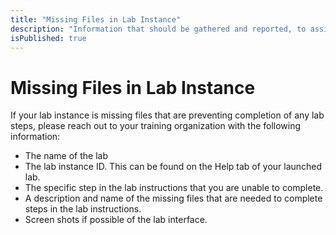 ```yaml
---
title: "Missing Files in Lab Instance"
description: "Information that should be gathered and reported, to assist with missing files that are needed to complete steps in lab instructions."
isPublished: true
---
```


# Missing Files in Lab Instance

If your lab instance is missing files that are preventing completion of any lab steps, please reach out to your training organization with the following information:
- The name of the lab 
- The lab instance ID. This can be found on the Help tab of your launched lab.
- The specific step in the lab instructions that you are unable to complete.
- A description and name of the missing files that are needed to complete steps in the lab instructions.
- Screen shots if possible of the lab interface.